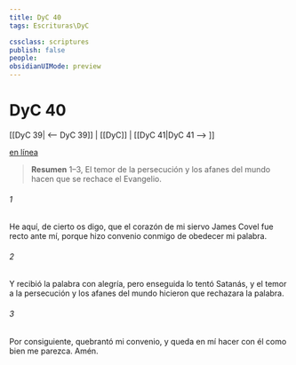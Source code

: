 ```yaml
---
title: DyC 40
tags: Escrituras\DyC

cssclass: scriptures
publish: false
people:
obsidianUIMode: preview
---
```


# DyC 40
[[DyC 39| <-- DyC 39]] | [[DyC]] | [[DyC 41|DyC 41 --> ]]

[en línea](https://churchofjesuschrist.org/study/scriptures/dc-testament/dc/40?lang=spa)

> __Resumen__
1–3, El temor de la persecución y los afanes del mundo hacen que se rechace el Evangelio.

###### 1 
He aquí, de cierto os digo, que el corazón de mi siervo James Covel fue recto ante mí, porque hizo convenio conmigo de obedecer mi palabra.

###### 2 
Y recibió la palabra con alegría, pero enseguida lo tentó Satanás, y el temor a la persecución y los afanes del mundo hicieron que rechazara la palabra.

###### 3 
Por consiguiente, quebrantó mi convenio, y queda en mí hacer con él como bien me parezca. Amén.

